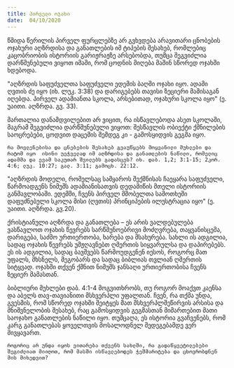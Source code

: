 ```yaml
---
title: პირველი ოჯახი
date:  04/10/2020
---
```


წმიდა წერილის პირველ ფურცლებზე არ გვხვდება არავითარი ცნობების ოჯახური აღზრდისა და განათლების იმ ტიპების შესახებ, რომლებიც კაცობრიობის ისტორიის გარიჟრაჟზე არსებობდა, თუმცა შეგვიძლია დარწმუნებული ვიყოთ იმაში, რომ ცოდნის  მიღება მაშინ სწორედ ოჯახში ხდებოდა.

"აღზრდის საფუძველთა საფუძველი ედემის ბაღში ოჯახი იყო. ადამი ღვთის ძე იყო (იხ. ლუკ. 3:38) და დარიგებებს თავისი ზეციერი მამისაგან იღებდა. პირველ ადამიანთა სკოლა, არსებითად, ოჯახური სკოლა იყო" (ე. უაითი. აღზრდა. გვ. 33).

მართალია დანამდვილებით არ ვიცით, რა ისწავლებოდა ასეთ სკოლაში, მაგრამ შეგვიძლია დარწმუნებული ვიყოთ: შესწავლის ობიექტი ქმნილების საოცრებები, ცოდვით დაცემის შემდეგ კი - გამოსყიდვის გეგმა იყო.

`რა მოვლენებისა და ცნებების შესახებ გვაუწყებს მოყვანილი მუხლები და რატომ იყო  ისინი უეჭველად იმ აღზრდისა და განათლების ნაწილი, რომელიც ადამმა და ევამ საკუთარ შვილებს გადასცეს? იხ. დაბ. 1,2; 3:1-15; 2კორ. 4:6; ლუკ. 10:27; გალ. 3:11; გამოცხ. 22:12.`

"აღზრდის მოდელი, რომელსაც სამყაროს შექმნისას ჩაეყარა საფუძველი, წარმოადგენს ნიმუშს ადამიანისათვის დედამიწის მთელი ისტორიის განმავლობაში. ედემში, ჩვენს პირველ მშობელთა სამოთხეში დაფუძნებული სკოლა მისი (ღვთის) პრინციპების ილუსტრაცია იყო" (ე. უაითი. აღზრდა. გვ.20).

ქრისტიანული აღზრდა და განათლება – ეს არის ვალდებულება ვასწავლოთ ოჯახის წევრებს სარწმუნოებრივი მოძღვრება, თაყვანისცემა, დარიგება, საძმო ურთიერთობა, ხარება და მსახურება. სახლი ის ადგილია, სადაც ოჯახის წევრებს უმჟღავნებთ ღმერთის სიყვარულსა და დაპირებებს. ეს ის ადგილია, სადაც ბავშვებს წარმოუდგენენ იესოს, როგორც მათ უფალს, მხსნელს, მეგობარს და სადაც ბიბლიას თვლიან ღმერთის სიტყვად. ოჯახში თქვენ ქმნით ნიმუშს ჯანსაღი ურთიერთობისა ჩვენს ზეციერ მამასთან.

ბიბლიური მუხლები დაბ. 4:1-4 მოგვითხრობს, თუ როგორ მოაქვთ კაენსა და აბელს თავ-თავიანითი მსხვერპლი უფალთან. ჩვენ, რა თქმა უნდა, გვესმის, რომ სწორედ ოჯახში შეიტყეს მათ მსხვერპლშეწირვის არსისა და მნიშვნელობის შესახებ, რაც გამოსყიდვის გეგმასთან მიმართებით მათი საოჯახო განათლების ნაწილი იყო. თუმცაღა, ეს ისტორია გვაჩვენებს, რომ კარგ განათლებას ყოველთვის მოსალოდნელ  შედეგებამდე ვერ მივყავართ.

`როგორიც არ უნდა იყოს ვითარება თქვენს სახლში, რა გადაწყვეტილებები შეგიძლიათ მიიღოთ, რომ მასში ისწავლებოდეს ჭეშმარიტება და ცხოვრობდნენ მის მიხედვით?`